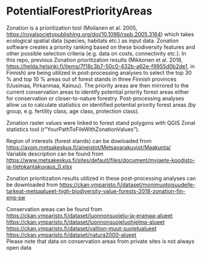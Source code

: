 # PotentialForestPriorityAreas
Zonation is a prioritization tool (Moilanen et al. 2005, https://royalsocietypublishing.org/doi/10.1098/rspb.2005.3164) which takes ecological spatial data (species, habitats etc.) as input data. Zonation software creates a priority ranking based on these biodiversity features and other possible selection criteria (e.g. data on costs, connectivity etc.). In this repo, previous Zonation prioritization results (Mikkonen et al. 2018, https://helda.helsinki.fi/items/7f18c3b7-50c0-432b-a62e-f9955d0b2de1, in Finnish) are being utilized in post-processing analyses to select the top 30 % and top 10 % areas out of forest stands in three Finnish provinces (Uusimaa, Pirkanmaa, Kainuu). The priority areas are then mirrored to the current conservation areas to identify potential priority forest areas either for conservation or closer-to-nature forestry. Post-processing analyses allow us to calculate statistics on identified potential priority forest areas (by group, e.g. fertility class, age class, protection class).

Zonation raster values were linked to forest stand polygons with QGIS Zonal statistics tool (r"YourPathToFileWithZonationValues").

Region of interests (forest stands) can be dowloaded from  
https://avoin.metsakeskus.fi/aineistot/Metsavarakuviot/Maakunta/  
Variable description can be found from  
https://www.metsakeskus.fi/sites/default/files/document/mvjaete-koodisto-ja-tietokantakuvaus_0.xlsx

Zonation prioritization results utilized in these post-processing analyses can be downloaded from
https://ckan.ymparisto.fi/dataset/monimuotoisuudelle-tarkeat-metsaalueet-high-biodiversity-value-forests-2018-zonation-fin-eng-sw

Conservation areas can be found from  
https://ckan.ymparisto.fi/dataset/luonnonsuojelu-ja-eramaa-alueet  
https://ckan.ymparisto.fi/dataset/luonnonsuojeluohjelma-alueet  
https://ckan.ymparisto.fi/dataset/valtion-muut-suojelualueet  
https://ckan.ymparisto.fi/dataset/natura2000-alueet  
Please note that data on conservation areas from private sites is not always open data
